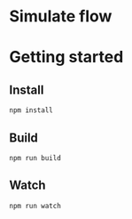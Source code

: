 # Simulate flow


# Getting started

## Install

```
npm install
```

## Build

```
npm run build
```

## Watch

```
npm run watch
```